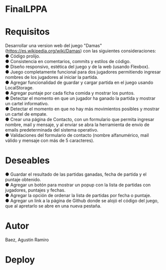 # FinalLPPA

# Requisitos 

Desarrollar una version web del juego "Damas" (https://es.wikipedia.org/wiki/Damas) con las
siguientes consideraciones:</br>
  ● Código prolijo.</br>
  ● Consistencia en comentarios, commits y estilos de código.</br>
  ● Diseño responsivo, estética del juego y de la web (usando Flexbox).</br>
  ● Juego completamente funcional para dos jugadores permitiendo ingresar nombres de los
  jugadores al iniciar la partida.</br>
  ● Agregar funcionalidad de guardar y cargar partida en el juego usando LocalStorage.</br>
  ● Agregar puntaje por cada ficha comida y mostrar los puntos.</br>
  ● Detectar el momento en que un jugador ha ganado la partida y mostrar un cartel
  informativo.</br>
  ● Detectar el momento en que no hay más movimientos posibles y mostrar un cartel de
  empate.</br>
  ● Crear una página de Contacto, con un formulario que permita ingresar nombre, mail y
  mensaje, y al enviar se abra la herramienta de envío de emails predeterminada del sistema
  operativo.</br>
  ● Validaciones del formulario de contacto (nombre alfanumérico, mail válido y mensaje con
  más de 5 caracteres).</br>
  
# Deseables

  ● Guardar el resultado de las partidas ganadas, fecha de partida y el puntaje obtenido.</br>
  ● Agregar un botón para mostrar un popup con la lista de partidas con jugadores, puntajes y
  fechas.</br>
  ● Agregar la opción de ordenar la lista de partidas por fecha o puntaje.</br>
  ● Agregar un link a la página de Github donde se alojó el código del juego, que al apretarlo
  se abre en una nueva pestaña.
  
# Autor
Baez, Agustin Ramiro

# Deploy